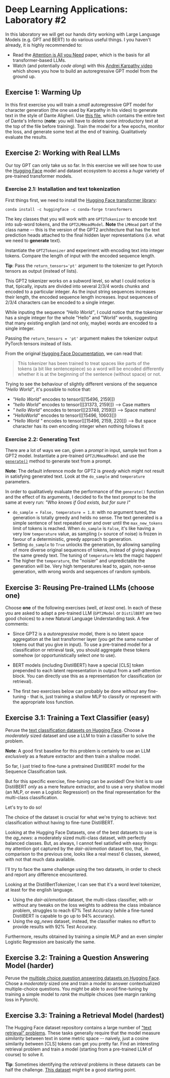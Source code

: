 # Deep Learning Applications: Laboratory #2
In this laboratory we will get our hands dirty working with Large Language Models (e.g. GPT and BERT) to do various useful things. I you haven't already, it is highly recommended to:

+ Read the [Attention is All you Need](https://arxiv.org/abs/1706.03762) paper, which is the basis for all transformer-based LLMs.
+ Watch (and potentially *code along*) with this [Andrej Karpathy video](https://www.youtube.com/watch?v=kCc8FmEb1nY) which shows you how to build an autoregressive GPT model from the ground up.

## Exercise 1: Warming Up
In this first exercise you will train a *small* autoregressive GPT model for character generation (the one used by Karpathy in his video) to generate text in the style of Dante Aligheri. Use [this file](https://archive.org/stream/ladivinacommedia00997gut/1ddcd09.txt), which contains the entire text of Dante's Inferno (**note**: you will have to delete some introductory text at the top of the file before training). Train the model for a few epochs, monitor the loss, and generate some text at the end of training. Qualitatively evaluate the results.

## Exercise 2: Working with Real LLMs

Our toy GPT can only take us so far. In this exercise we will see how to use the [Hugging Face](https://huggingface.co/) model and dataset ecosystem to access a *huge* variety of pre-trained transformer models.

### Exercise 2.1: Installation and text tokenization

First things first, we need to install the [Hugging Face transformer library](https://huggingface.co/docs/transformers/index):

    conda install -c huggingface -c conda-forge transformers
    
The key classes that you will work with are `GPT2Tokenizer` to encode text into sub-word tokens, and the `GPT2LMHeadModel`. **Note** the `LMHead` part of the class name -- this is the version of the GPT2 architecture that has the text prediction heads attached to the final hidden layer representations (i.e. what we need to **generate** text). 

Instantiate the `GPT2Tokenizer` and experiment with encoding text into integer tokens. Compare the length of input with the encoded sequence length.

**Tip**: Pass the `return_tensors='pt'` argument to the tokenizer to get Pytorch tensors as output (instead of lists).

This GPT2 tokenizer works on a subword level, so what I could notice is that, tipically, inputs are divided into several 2/3/4 words chunks and encoded to a particular integer.
As the input string sequences increases their length, the encoded sequence length increases.
Input sequences of 2/3/4 characters can be encoded to a single integer.

While inputing the sequence *"Hello World"*, I could notice that the tokenizer has a single integer for the whole "Hello" and "World" words, suggesting that many existing english (and not only, maybe) words are encoded to a single integer.

Passing the `return_tensors = 'pt'` argument makes the tokenizer output PyTorch tensors instead of lists.

From the original [Hugging Face Documentation](https://huggingface.co/docs/transformers/model_doc/gpt2#transformers.GPT2Tokenizer), we can read that:
> This tokenizer has been trained to treat spaces like parts of the tokens (a bit like sentencepiece) so a word will be encoded differently whether it is at the beginning of the sentence (without space) or not.

Trying to see the behaviour of slightly different versions of the sequence *"Hello World"*, it's possible to notice that:
- *"Hello World"* encodes to tensor([[15496,  2159]])
- *"hello World"* encodes to tensor([[31373,  2159]]) --> Case matters
- *" hello World"* encodes to tensor([[23748,  2159]]) --> Space matters!
- *"HelloWorld"* encodes to tensor([[15496, 10603]])
- *"Hello World "* encodes to tensor([[15496,  2159,   220]]) --> But space character has its own encoding integer when nothing follows it

### Exercise 2.2: Generating Text

There are a lot of ways we can, given a *prompt* in input, sample text from a GPT2 model. Instantiate a pre-trained `GPT2LMHeadModel` and use the [`generate()`](https://huggingface.co/docs/transformers/v4.27.2/en/main_classes/text_generation#transformers.GenerationMixin.generate) method to generate text from a prompt.

**Note**: The default inference mode for GPT2 is *greedy* which might not result in satisfying generated text. Look at the `do_sample` and `temperature` parameters.

In order to qualitatively evaluate the performance of the `generate()` function and the effect of its arguments, I decided to fix the text prompt to be the same at every run: *"Who knows if God exists, but for sure I"*

- `do_sample = False, temperature = 1.0`: with no argument tuned, the generation is totally greedy and helds no sense. The text generated is a simple sentence of text repeated over and over until the `max_new_tokens` limit of tokens is reached. When `do_sample` is `False`, it's like having a very low `temperature` value, as sampling (= source of noise) is frozen in favour of a deterministic, greedy approach to generation.
- Setting `do_sample` to `True` unlocks the generation, by allowing sampling of more diverse original sequences of tokens, instead of giving always the same greedy text. The tuning of `temperature` lets the magic happen!
- The higher the `temperature`, the "noisier" and unpredictable the generation will be. Very high temperatures lead to, again, non-sense generation, with wrong words and sequences of random symbols.

## Exercise 3: Reusing Pre-trained LLMs (choose one)

Choose **one** of the following exercises (well, *at least* one). In each of these you are asked to adapt a pre-trained LLM (`GPT2Model` or `DistilBERT` are two good choices) to a new Natural Language Understanding task. A few comments:

+ Since GPT2 is a *autoregressive* model, there is no latent space aggregation at the last transformer layer (you get the same number of tokens out that you give in input). To use a pre-trained model for a classification or retrieval task, you should aggregate these tokens somehow (or opportunistically select *one* to use).

+ BERT models (including DistilBERT) have a special [CLS] token prepended to each latent representation in output from a self-attention block. You can directly use this as a representation for classification (or retrieval).

+ The first *two* exercises below can probably be done *without* any fine-tuning - that is, just training a shallow MLP to classify or represent with the appropriate loss function.

## Exercise 3.1: Training a Text Classifier (easy)

Peruse the [text classification datasets on Hugging Face](https://huggingface.co/datasets?task_categories=task_categories:text-classification&sort=downloads). Choose a *moderately* sized dataset and use a LLM to train a classifier to solve the problem.

**Note**: A good first baseline for this problem is certainly to use an LLM *exclusively* as a feature extractor and then train a shallow model.

So far, I just tried to fine-tune a pretrained DistilBERT model for the Sequence Classification task.

But for this specific exercise, fine-tuning can be avoided! One hint is to use DistilBERT *only* as a mere feature extractor, and to use a very shallow model (an MLP, or even a Logistic Regression!) on the final representation for the multi-class classification.

Let's try to do so!

The choice of the dataset is crucial for what we're trying to achieve: text classification without having to fine-tune DistilBERT.

Looking at the Hugging Face Datasets, one of the best datasets to use is the *ag_news*: a moderately sized multi-class dataset, with perfectly balanced classes.
But, as always, I cannot feel satisfied with easy things: my attention got captured by the *dair-ai/emotion* dataset too, that, in comparison to the previous one, looks like a real mess! 6 classes, skewed, with not that much data available.

I'll try to face the same challenge using the two datasets, in order to check and report any difference encountered.

Looking at the DistilBertTokenizer, I can see that it's a word level tokenizer, at least for the english language.

- Using the *dair-ai/emotion* dataset, the multi-class classifier, with or without any tweaks on the loss weights to address the class imbalance problem, struggles to reach 67% Test Accuracy (while a fine-tuned DistilBERT is capable to go up to 94% accuracy).
- Using the *ag_news* dataset, instead, the classifier makes no effort to provide results with 92% Test Accuracy.

Furthermore, results obtained by training a simple MLP and an even simpler Logistic Regression are basically the same.

## Exercise 3.2: Training a Question Answering Model (harder)

Peruse the [multiple choice question answering datasets on Hugging Face](https://huggingface.co/datasets?task_categories=task_categories:multiple-choice&sort=downloads). Chose a *moderately* sized one and train a model to answer contextualized multiple-choice questions. You *might* be able to avoid fine-tuning by training a simple model to *rank* the multiple choices (see margin ranking loss in Pytorch).

## Exercise 3.3: Training a Retrieval Model (hardest)

The Hugging Face dataset repository contains a large number of ["text retrieval" problems](https://huggingface.co/datasets?task_categories=task_categories:text-retrieval&p=1&sort=downloads). These tasks generally require that the model measure *similarity* between text in some metric space -- naively, just a cosine similarity between [CLS] tokens can get you pretty far. Find an interesting retrieval problem and train a model (starting from a pre-trained LLM of course) to solve it.

**Tip**: Sometimes identifying the *retrieval* problems in these datasets can be half the challenge. [This dataset](https://huggingface.co/datasets/BeIR/scifact) might be a good starting point.
